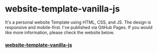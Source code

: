 # website-template-vanilla-js
It's a personal website Template using HTML, CSS, and JS. The design is responsive and mobile-first. I've published via GitHub Pages. If you would like more information, please check the website below.
### <a href="https://ilkeratik.github.io/website-template-vanilla-js">website-template-vanilla-js</a>
